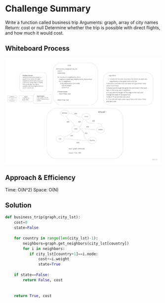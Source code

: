 # Challenge Summary
Write a function called business trip Arguments: graph, array of city names Return: cost or null Determine whether the trip is possible with direct flights, and how much it would cost.
## Whiteboard Process
![](./trip.jpg)

## Approach & Efficiency
Time: O(N^2)
Space: O(N)

## Solution
```py
def business_trip(graph,city_lst):
    cost=0
    state=False

    for country in range(len(city_lst)-1):
        neighbors=graph.get_neighbors(city_lst[country])
        for i in neighbors:
           if city_lst[country+1]==i.node:
               cost+=i.weight
               state=True

    if state==False:
        return False, cost


    return True, cost

```
